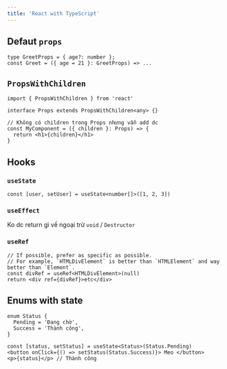 ```yaml
---
title: 'React with TypeScript'
---
```


## Defaut `props`

```tsx
type GreetProps = { age?: number };
const Greet = ({ age = 21 }: GreetProps) => ...
```

## `PropsWithChildren`

```tsx
import { PropsWithChildren } from 'react'

interface Props extends PropsWithChildren<any> {}

// Không có children trong Props nhưng vẫn add dc
const MyComponent = ({ children }: Props) => {
  return <h1>{children}</h1>
}
```

## Hooks

### `useState`

```tsx
const [user, setUser] = useState<number[]>([1, 2, 3])
```

### `useEffect`

Ko dc return gì về ngoại trừ `void` / `Destructor`

### `useRef`

```tsx
// If possible, prefer as specific as possible.
// For example, `HTMLDivElement` is better than `HTMLElement` and way better than `Element`.
const divRef = useRef<HTMLDivElement>(null)
return <div ref={divRef}>etc</div>
```

## Enums with state

```tsx
enum Status {
  Pending = 'Đang chờ',
  Success = 'Thành công',
}

const [status, setStatus] = useState<Status>(Status.Pending)
<button onClick={() => setStatus(Status.Success)}> Meo </button>
<p>{status}</p> // Thành công
```
